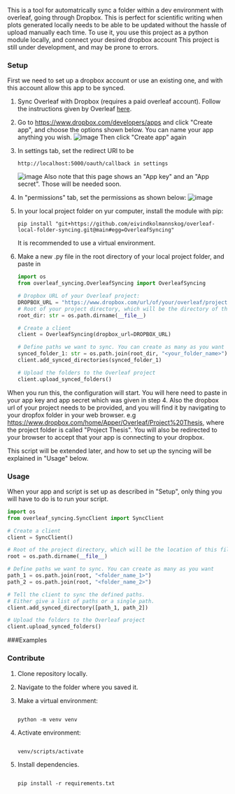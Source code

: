 This is a tool for automatrically sync a folder within a dev environment with overleaf, going through Dropbox. This is perfect for scientific writing when plots generated locally needs to be able to be updated without the hassle of upload manually each time. To use it, you use this project as a python module locally, and connect your desired dropbox account 
This project is still under development, and may be prone to errors.

### Setup
First we need to set up a dropbox account or use an existing one, and with this account allow this app to be synced.
1. Sync Overleaf with Dropbox (requires a paid overleaf account). Follow the instructions given by Overleaf [here](https://www.overleaf.com/learn/how-to/Dropbox_Synchronization).
2. Go to https://www.dropbox.com/developers/apps and click "Create app", and choose the options shown below. You can name your app anything you wish.
   ![image](https://github.com/user-attachments/assets/26a07f75-4417-4f5c-9c90-f10a94424415)
   Then click "Create app" again

4. In settings tab, set the redirect URl to be
   ```
   http://localhost:5000/oauth/callback in settings
   ```
   ![image](https://github.com/user-attachments/assets/76c120ce-92ef-43d6-b3e4-bf62e5b65f57)
   Also note that this page shows an "App key" and an "App secret". Those will be needed soon.
6. In "permissions" tab, set the permissions as shown below:
   ![image](https://github.com/user-attachments/assets/5d5964fb-def3-4b0a-8076-7f3d64235d01)

7. In your local project folder on yur computer, install the module with pip:
   ```
   pip install "git+https://github.com/eivindkolmannskog/overleaf-local-folder-syncing.git@main#egg=OverleafSyncing"
   ```
   It is recommended to use a virtual environment.

8. Make a new .py file in the root directory of your local project folder, and paste in
   ```python
   import os
   from overleaf_syncing.OverleafSyncing import OverleafSyncing

   # Dropbox URL of your Overleaf project:
   DROPBOX_URL = "https://www.dropbox.com/url/of/your/overleaf/project"
   # Root of your project directory, which will be the directory of this file.
   root_dir: str = os.path.dirname(__file__)

   # Create a client
   client = OverleafSyncing(dropbox_url=DROPBOX_URL)

   # Define paths we want to sync. You can create as many as you want
   synced_folder_1: str = os.path.join(root_dir, "<your_folder_name>")
   client.add_synced_directories(synced_folder_1)

   # Upload the folders to the Overleaf project
   client.upload_synced_folders()
   ```
When you run this, the configuration will start. You will here need to paste in your app key and app secret which was given in step 4. Also the dropbox url of your project needs to be provided, and you will find it by navigating to your dropfox folder in your web browser. e.g https://www.dropbox.com/home/Apper/Overleaf/Project%20Thesis, where the project folder is called "Project Thesis". You will also be redirected to your browser to accept that your app is connecting to your dropbox.

This script will be extended later, and how to set up the syncing will be explained in "Usage" below.


### Usage
When your app and script is set up as described in "Setup", only thing you will have to do is to run your script.

   ```python
   import os
   from overleaf_syncing.SyncClient import SyncClient

   # Create a client
   client = SyncClient()

   # Root of the project directory, which will be the location of this file
   root = os.path.dirname(__file__)

   # Define paths we want to sync. You can create as many as you want
   path_1 = os.path.join(root, "<folder_name_1>")
   path_2 = os.path.join(root, "<folder_name_2>")

   # Tell the client to sync the defined paths.
   # Either give a list of paths or a single path.
   client.add_synced_directory([path_1, path_2])

   # Upload the folders to the Overleaf project
   client.upload_synced_folders()
   ```

###Examples

### Contribute
1. Clone repository locally.
2. Navigate to the folder where you saved it.
3. Make a virtual environment:
    ```

    python -m venv venv

    ```

4. Activate environment:
   ```

   venv/scripts/activate

   ```

6. Install dependencies.

   ```
   
   pip install -r requirements.txt
   
   ```
   





